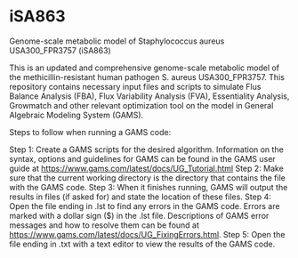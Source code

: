 # iSA863
Genome-scale metabolic model of Staphylococcus aureus USA300_FPR3757 (iSA863)

This is an updated and comprehensive genome-scale metabolic model of the methicillin-resistant human pathogen S. aureus  USA300_FPR3757. This repository contains necessary input files and scripts to simulate Flus Balance Analysis (FBA), Flux Variability Analysis (FVA), Essentiality Analysis, Growmatch and other relevant optimization tool on the model in General Algebraic Modeling System (GAMS). 

Steps to follow when running a GAMS code:

Step 1: Create a GAMS scripts for the desired algorithm. Information on the syntax, options and guidelines for GAMS can be found in the GAMS user guide at https://www.gams.com/latest/docs/UG_Tutorial.html 
Step 2: Make sure that the current working directory is the directory that contains the file with the GAMS code. 
Step 3: When it finishes running, GAMS will output the results in files (if asked for) and state the location of these files.
Step 4: Open the file ending in .lst to find any errors in the GAMS code. Errors are marked with a dollar sign ($) in the .lst file. Descriptions of GAMS error messages and how to resolve them can be found at https://www.gams.com/latest/docs/UG_FixingErrors.html. 
Step 5: Open the file ending in .txt with a text editor to view the results of the GAMS code.
